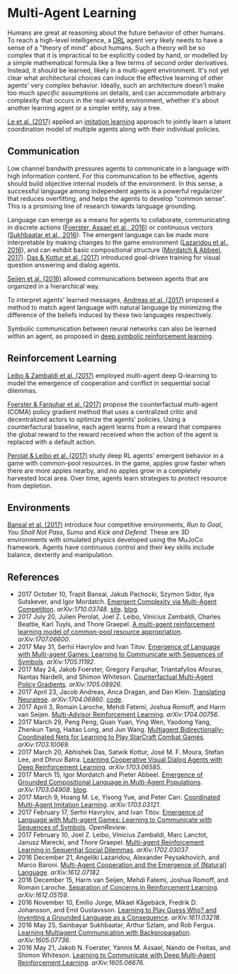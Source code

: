 ---
---
# Multi-Agent Learning

Humans are great at reasoning about the future behavior of other humans. To reach a high-level intelligence, a [DRL](DRL/README.md) agent very likely needs to have a sense of a "theory of mind" about humans. Such a theory will be so complex that it is impractical to be explicitly coded by hand, or modelled by a simple mathematical formula like a few terms of second order derivatives. Instead, it should be learned, likely in a multi-agent environment. It's not yet clear what architectural choices can induce the effective learning of other agents' very complex behavior. Ideally, such an architecture doesn't make too much *specific* assumptions on details, and can accommodate arbitrary complexity that occurs in the real-world environment, whether it's about another learning agent or a simpler entity, say a tree.

[Le et al. (2017)](https://arxiv.org/abs/1703.03121) applied an [imitation learning](http://realai.org/imitation-learning/) approach to jointly learn a latent coordination model of multiple agents along with their individual policies.

## Communication

Low channel bandwith pressures agents to communicate in a language with high information content. For this communication to be effective, agents should build objective internal models of the environment. In this sense, a successful language among independent agents is a powerful regularizer that reduces overfitting, and helps the agents to develop "common sense". This is a promising line of research towards language grounding.

Language can emerge as a means for agents to collaborate, communicating in discrete actions ([Foerster, Assael et al., 2016](https://arxiv.org/abs/1605.06676)) or continuous vectors ([Sukhbaatar et al., 2016](https://arxiv.org/abs/1605.07736)). The emergent language can be made more interpretable by making changes to the game environment ([Lazaridou et al., 2016](https://arxiv.org/abs/1612.07182)), and can exhibit basic compositional structure ([Mordatch & Abbeel, 2017](https://arxiv.org/abs/1703.04908)). [Das & Kottur et al. (2017)](https://arxiv.org/abs/1703.06585) introduced goal-driven training for visual question answering and dialog agents.

[Seijen et al. (2016)](https://arxiv.org/abs/1612.05159) allowed communications between agents that are organized in a hierarchical way.

To interpret agents' learned messages, [Andreas et al. (2017)](https://arxiv.org/abs/1704.06960) proposed a method to match agent language with natural language by minimizing the difference of the beliefs induced by these two languages respectively.

Symbolic communication between neural networks can also be learned within an agent, as proposed in [deep symbolic reinforcement learning](https://arxiv.org/abs/1609.05518).

## Reinforcement Learning

[Leibo & Zambaldi et al. (2017)](https://arxiv.org/abs/1702.03037) employed multi-agent deep Q-learning to model the emergence of cooperation and conflict in sequential social dilemmas.

[Foerster & Farquhar et al. (2017)](https://arxiv.org/abs/1705.08926) propose the counterfactual multi-agent (COMA) policy gradient method that uses a centralized critic and decentralized actors to optimize the agents' policies. Using a counterfactural baseline, each agent learns from a reward that compares the global reward to the reward received when the action of the agent is replaced with a default action.

[Perolat & Leibo et al. (2017)](https://arxiv.org/abs/1707.06600) study deep RL agents’ emergent behavior in a game with common-pool resources. In the game, apples grow faster when there are more apples nearby, and no apples grow in a completely harvested local area. Over time, agents learn strategies to protect resource from depletion.

## Environments

[Bansal et al. (2017)](https://arxiv.org/abs/1710.03748) introduce four competitive environments, *Run to Goal*, *You Shall Not Pass*, *Sumo* and *Kick and Defend*. These are 3D environments with simulated physics developed using the MuJoCo framework. Agents have continuous control and their key skills include balance, dexterity and manipulation.

## References

* 2017 October 10, Trapit Bansal, Jakub Pachocki, Szymon Sidor, Ilya Sutskever, and Igor Mordatch. [Emergent Complexity via Multi-Agent Competition](https://arxiv.org/abs/1710.03748). *arXiv:1710.03748*. [site](https://sites.google.com/view/multi-agent-competition). [blog](https://blog.openai.com/competitive-self-play/).
* 2017 July 20, Julien Perolat, Joel Z. Leibo, Vinicius Zambaldi, Charles Beattie, Karl Tuyls, and Thore Graepel. [A multi-agent reinforcement learning model of common-pool resource appropriation](https://arxiv.org/abs/1707.06600). *arXiv:1707.06600*.
* 2017 May 31, Serhii Havrylov and Ivan Titov. [Emergence of Language with Multi-agent Games: Learning to Communicate with Sequences of Symbols](https://arxiv.org/abs/1705.11192). *arXiv:1705.11192*.
* 2017 May 24, Jakob Foerster, Gregory Farquhar, Triantafyllos Afouras, Nantas Nardelli, and Shimon Whiteson. [Counterfactual Multi-Agent Policy Gradients](https://arxiv.org/abs/1705.08926). *arXiv:1705.08926*.
* 2017 April 23, Jacob Andreas, Anca Dragan, and Dan Klein. [Translating Neuralese](https://arxiv.org/abs/1704.06960). *arXiv:1704.06960*. [code](https://github.com/jacobandreas/neuralese).
* 2017 April 3, Romain Laroche, Mehdi Fatemi, Joshua Romoff, and Harm van Seijen. [Multi-Advisor Reinforcement Learning](https://arxiv.org/abs/1704.00756). *arXiv:1704.00756*.
* 2017 March 29, Peng Peng, Quan Yuan, Ying Wen, Yaodong Yang, Zhenkun Tang, Haitao Long, and Jun Wang. [Multiagent Bidirectionally-Coordinated Nets for Learning to Play StarCraft Combat Games](https://arxiv.org/abs/1703.10069). *arXiv:1703.10069*.
* 2017 March 20, Abhishek Das, Satwik Kottur, José M. F. Moura, Stefan Lee, and Dhruv Batra. [Learning Cooperative Visual Dialog Agents with Deep Reinforcement Learning](https://arxiv.org/abs/1703.06585). *arXiv:1703.06585*.
* 2017 March 15, Igor Mordatch and Pieter Abbeel. [Emergence of Grounded Compositional Language in Multi-Agent Populations](https://arxiv.org/abs/1703.04908). *arXiv:1703.04908*. [blog](https://openai.com/blog/learning-to-communicate/).
* 2017 March 9, Hoang M. Le, Yisong Yue, and Peter Carr. [Coordinated Multi-Agent Imitation Learning](https://arxiv.org/abs/1703.03121). *arXiv:1703.03121*.
* 2017 February 17, Serhii Havrylov, and Ivan Titov. [Emergence of Language with Multi-agent Games: Learning to Communicate with Sequences of Symbols](https://openreview.net/forum?id=SkaxnKEYg). *OpenReview*.
* 2017 February 10, Joel Z. Leibo, Vinicius Zambaldi, Marc Lanctot, Janusz Marecki, and Thore Graepel. [Multi-agent Reinforcement Learning in Sequential Social Dilemmas](https://arxiv.org/abs/1702.03037). *arXiv:1702.03037*.
* 2016 December 21, Angeliki Lazaridou, Alexander Peysakhovich, and Marco Baroni. [Multi-Agent Cooperation and the Emergence of (Natural) Language](https://arxiv.org/abs/1612.07182). *arXiv:1612.07182*.
* 2016 December 15, Harm van Seijen, Mehdi Fatemi, Joshua Romoff, and Romain Laroche. [Separation of Concerns in Reinforcement Learning](https://arxiv.org/abs/1612.05159). *arXiv:1612.05159*.
* 2016 November 10, Emilio Jorge, Mikael Kågebäck, Fredrik D. Johansson, and Emil Gustavsson. [Learning to Play Guess Who? and Inventing a Grounded Language as a Consequence](https://arxiv.org/abs/1611.03218). *arXiv:1611.03218*.
* 2016 May 25, Sainbayar Sukhbaatar, Arthur Szlam, and Rob Fergus. [Learning Multiagent Communication with Backpropagation](https://arxiv.org/abs/1605.07736). *arXiv:1605.07736*.
* 2016 May 21, Jakob N. Foerster, Yannis M. Assael, Nando de Freitas, and Shimon Whiteson. [Learning to Communicate with Deep Multi-Agent Reinforcement Learning](https://arxiv.org/abs/1605.06676). *arXiv:1605.06676*.
